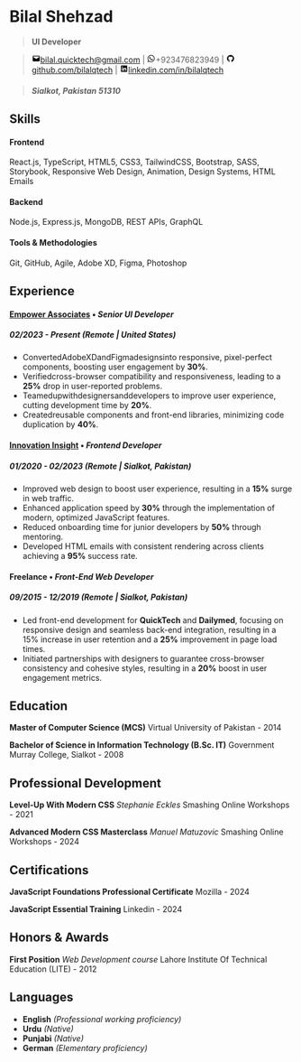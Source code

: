 # Bilal Shehzad

> **UI Developer**

> ![mail](icons/png/mail.png)[bilal.quicktech@gmail.com](mailto:bilal.quicktech@gmail.com) | ![phone](icons/png/whatsapp.png)+923476823949 | ![github](icons/png/github.png)[github.com/bilalqtech](https://github.com/bilalqtech) | ![linkedin](icons/png/linkedin.png)[linkedin.com/in/bilalqtech](https://linkedin.com/in/bilalqtech)

> ##### Sialkot, Pakistan 51310

## Skills

#### Frontend

React.js, TypeScript, HTML5, CSS3, TailwindCSS, Bootstrap, SASS, Storybook, Responsive Web Design, Animation, Design Systems, HTML Emails

#### Backend

Node.js, Express.js, MongoDB, REST APIs, GraphQL

#### Tools & Methodologies

Git, GitHub, Agile, Adobe XD, Figma, Photoshop

## Experience

#### [Empower Associates](https://crm.empower.associates/) • _Senior UI Developer_

##### 02/2023 - Present (Remote | United States)

- ConvertedAdobeXDandFigmadesignsinto responsive, pixel-perfect components, boosting user engagement by **30%**.
- Verifiedcross-browser compatibility and responsiveness, leading to a **25%** drop in user-reported problems.
- Teamedupwithdesignersanddevelopers to improve user experience, cutting development time by **20%**.
- Createdreusable components and front-end libraries, minimizing code duplication by **40%**.

#### [Innovation Insight](https://innovation-insight.com/) • _Frontend Developer_

##### 01/2020 - 02/2023 (Remote | Sialkot, Pakistan)

- Improved web design to boost user experience, resulting in a **15%** surge in web traffic.
- Enhanced application speed by **30%** through the implementation of modern, optimized JavaScript features.
- Reduced onboarding time for junior developers by **50%** through mentoring.
- Developed HTML emails with consistent rendering across clients achieving a **95%** success rate.

#### Freelance • _Front-End Web Developer_

##### 09/2015 - 12/2019 (Remote | Sialkot, Pakistan)

- Led front-end development for **QuickTech** and **Dailymed**, focusing on responsive design and seamless back-end integration, resulting in a 15% increase in user retention and a **25%** improvement in page load times.
- Initiated partnerships with designers to guarantee cross-browser consistency and cohesive styles, resulting in a **20%** boost in user engagement metrics.

## Education

**Master of Computer Science (MCS)**
Virtual University of Pakistan - 2014

**Bachelor of Science in Information Technology (B.Sc. IT)**
Government Murray College, Sialkot - 2008

## Professional Development

**Level-Up With Modern CSS** _Stephanie Eckles_
Smashing Online Workshops - 2021

**Advanced Modern CSS Masterclass** _Manuel Matuzovic_
Smashing Online Workshops - 2024

## Certifications

**JavaScript Foundations Professional Certificate**
Mozilla - 2024

**JavaScript Essential Training**
Linkedin - 2024

## Honors & Awards

**First Position** _Web Development course_
Lahore Institute Of Technical Education (LITE) - 2012

## Languages

- **English** _(Professional working proficiency)_
- **Urdu** _(Native)_
- **Punjabi** _(Native)_
- **German** _(Elementary proficiency)_
